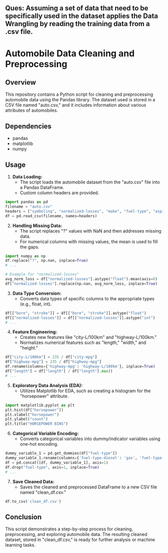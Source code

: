 ## Ques: Assuming a set of data that need to be specifically used in the dataset applies the Data Wrangling by reading the training data from a .csv file.


# Automobile Data Cleaning and Preprocessing

## Overview
This repository contains a Python script for cleaning and preprocessing automobile data using the Pandas library. The dataset used is stored in a CSV file named "auto.csv," and it includes information about various attributes of automobiles.

## Dependencies
- pandas
- matplotlib
- numpy

## Usage
1. **Data Loading:**
   - The script loads the automobile dataset from the "auto.csv" file into a Pandas DataFrame.
   - Custom column headers are provided.

```python
import pandas as pd
filename = "auto.csv"
headers = ["symboling", "normalized-losses", "make", "fuel-type", "aspiration", "num-of-doors", "body-style", ...
df = pd.read_csv(filename, names=headers)
```

2. **Handling Missing Data:**
   - The script replaces "?" values with NaN and then addresses missing data.
   - For numerical columns with missing values, the mean is used to fill the gaps.

```python
import numpy as np
df.replace("?", np.nan, inplace=True)
# ...

# Example for "normalized-losses"
avg_norm_loss = df["normalized-losses"].astype("float").mean(axis=0)
df["normalized-losses"].replace(np.nan, avg_norm_loss, inplace=True)
```

3. **Data Type Conversion:**
   - Converts data types of specific columns to the appropriate types (e.g., float, int).

```python
df[["bore", "stroke"]] = df[["bore", "stroke"]].astype("float")
df[["normalized-losses"]] = df[["normalized-losses"]].astype("int")
# ...
```

4. **Feature Engineering:**
   - Creates new features like "city-L/100km" and "highway-L/100km."
   - Normalizes numerical features such as "length," "width," and "height."

```python
df["city-L/100km"] = 235 / df["city-mpg"]
df["highway-mpg"] = 235 / df["highway-mpg"]
df.rename(columns={'highway-mpg': 'highway-L/100km'}, inplace=True)
df["length"] = df["length"] / df["length"].max()
# ...
```

5. **Exploratory Data Analysis (EDA):**
   - Utilizes Matplotlib for EDA, such as creating a histogram for the "horsepower" attribute.

```python
import matplotlib.pyplot as plt
plt.hist(df["horsepower"])
plt.xlabel("horsepower")
plt.ylabel("count")
plt.title("HORSEPOWER BINS")
```

6. **Categorical Variable Encoding:**
   - Converts categorical variables into dummy/indicator variables using one-hot encoding.

```python
dummy_variable_1 = pd.get_dummies(df["fuel-type"])
dummy_variable_1.rename(columns={'fuel-type-diesel': 'gas', 'fuel-type-diesel': 'diesel'}, inplace=True)
df = pd.concat([df, dummy_variable_1], axis=1)
df.drop("fuel-type", axis=1, inplace=True)
# ...
```

7. **Save Cleaned Data:**
   - Saves the cleaned and preprocessed DataFrame to a new CSV file named "clean_df.csv."

```python
df.to_csv('clean_df.csv')
```

## Conclusion
This script demonstrates a step-by-step process for cleaning, preprocessing, and exploring automobile data. The resulting cleaned dataset, stored in "clean_df.csv," is ready for further analysis or machine learning tasks.
